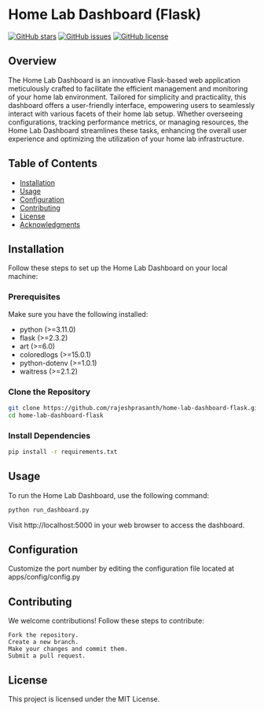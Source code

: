 # Home Lab Dashboard (Flask)

[![GitHub stars](https://img.shields.io/github/stars/rajeshprasanth/home-lab-dashboard-flask)](https://github.com/rajeshprasanth/home-lab-dashboard-flask/stargazers)
[![GitHub issues](https://img.shields.io/github/issues/rajeshprasanth/home-lab-dashboard-flask)](https://github.com/rajeshprasanth/home-lab-dashboard-flask/issues)
[![GitHub license](https://img.shields.io/github/license/rajeshprasanth/home-lab-dashboard-flask)](https://github.com/rajeshprasanth/home-lab-dashboard-flask/blob/main/LICENSE)

## Overview

The Home Lab Dashboard is an innovative Flask-based web application meticulously crafted to facilitate the efficient management and monitoring of your home lab environment. Tailored for simplicity and practicality, this dashboard offers a user-friendly interface, empowering users to seamlessly interact with various facets of their home lab setup. Whether overseeing configurations, tracking performance metrics, or managing resources, the Home Lab Dashboard streamlines these tasks, enhancing the overall user experience and optimizing the utilization of your home lab infrastructure.

## Table of Contents

- [Installation](#installation)
- [Usage](#usage)
- [Configuration](#configuration)
- [Contributing](#contributing)
- [License](#license)
- [Acknowledgments](#acknowledgments)

## Installation

Follow these steps to set up the Home Lab Dashboard on your local machine:

### Prerequisites

Make sure you have the following installed:

- python (>=3.11.0)
- flask (>=2.3.2)
- art (>=6.0)
- coloredlogs (>=15.0.1)
- python-dotenv (>=1.0.1)
- waitress (>=2.1.2)


### Clone the Repository

```bash
git clone https://github.com/rajeshprasanth/home-lab-dashboard-flask.git
cd home-lab-dashboard-flask
```
### Install Dependencies

```bash
pip install -r requirements.txt
```
## Usage

To run the Home Lab Dashboard, use the following command:

```bash
python run_dashboard.py
```
Visit http://localhost:5000 in your web browser to access the dashboard.

## Configuration

Customize the port number by editing the configuration file located at apps/config/config.py

## Contributing

We welcome contributions! Follow these steps to contribute:

    Fork the repository.
    Create a new branch.
    Make your changes and commit them.
    Submit a pull request.

## License

This project is licensed under the MIT License.

